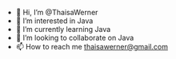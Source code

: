 - 👋 Hi, I’m @ThaisaWerner
- 👀 I’m interested in Java
- 🌱 I’m currently learning Java
- 💞️ I’m looking to collaborate on Java
- 📫 How to reach me thaisawerner@gmail.com

<!---
ThaisaWerner/ThaisaWerner is a ✨ special ✨ repository because its `README.md` (this file) appears on your GitHub profile.
You can click the Preview link to take a look at your changes.
--->
